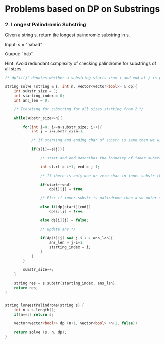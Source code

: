 # Problems based on DP on Substrings

### 2. Longest Palindromic Substring
Given a string s, return the longest palindromic substring in s.

Input: s = "babad"

Output: "bab"

Hint: Avoid redundant complexity of checking palindrome for substrings of all sizes.  

```cpp
/* dp[i][j] denotes whether a substring starts from i and end at j is palindrome or not */

string solve (string & s, int n, vector<vector<bool>> & dp){
    int substr_size = 1;
    int starting_index = 0;
    int ans_len = 0;

    /* Iterating for substring for all sizes starting from 2 */

    while(substr_size<=n){

        for(int i=0; i<=n-substr_size; i++){
            int j = i+substr_size-1;

            /* if starting and ending char of substr is same then we will check for inner substring */

            if(s[i]==s[j]){

                /* start and end describes the boundary of inner substring */

                int start = i+1, end = j-1;

                /* If there is only one or zero char in inner substr then substring is palindrome */ 

                if(start>=end) 
                    dp[i][j] = true;

                /* Else if inner substr is palindrome then also outer substring is palindrome */ 

                else if(dp[start][end])
                    dp[i][j] = true;

                else dp[i][j] = false;

                /* update ans */

                if(dp[i][j] and j-i+1 > ans_len){
                    ans_len = j-i+1;
                    starting_index = i;
                }
            }
        }

        substr_size++;
    }

    string res = s.substr(starting_index, ans_len);
    return res;
}


string longestPalindrome(string s) {
    int n = s.length();
    if(n==1) return s;

    vector<vector<bool>> dp (n+1, vector<bool> (n+1, false));

    return solve (s, n, dp);
}
```
